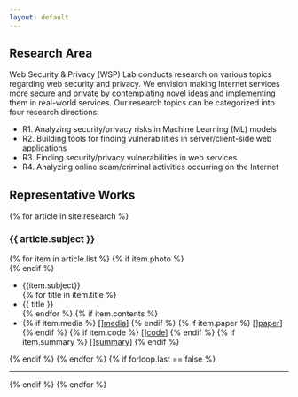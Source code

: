 ```yaml
---
layout: default
---
```


## Research Area
Web Security & Privacy (WSP) Lab  conducts research on various topics regarding web 
security and privacy. We envision making Internet services more secure and private
by contemplating novel ideas and implementing them in real-world services.
Our research topics can be categorized into four research directions:

- R1. Analyzing security/privacy risks in Machine Learning (ML) models
- R2. Building tools for finding vulnerabilities in server/client-side web applications
- R3. Finding security/privacy vulnerabilities in web services
- R4. Analyzing online scam/criminal activities  occurring on the Internet

## Representative Works
{% for article in site.research %}
  <h3> {{ article.subject }} </h3>
  {% for item in article.list %}
    {% if item.photo %} 
      <div class="photo"
           style="background:url({{item.photo}}) left no-repeat; background-size:contain;">
    {% endif %}
    <ul>
      <li> {{item.subject}} </li>
      {% for title in item.title %}
      <li>{{ title }}</li>
      {% endfor %}
      {% if item.contents %}
      <li>
        {% if item.media %}
        [<a href="{{ item.media }}">]media</a>]
        {% endif %}
        {% if item.paper %}
        [<a href="{{ item.paper }}">]paper</a>]
        {% endif %}
        {% if item.code %}
        [<a href="{{ item.code }}">]code</a>]
        {% endif %}
        {% if item.summary %}
        [<a href="{{ item.summary }}">]summary</a>]
        {% endif %}
      </li>
    </ul>
    {% endif %}
  {% endfor %}
{% if forloop.last == false %} <hr> {% endif %}
{% endfor %}
      

<!--
<div class="posts">
  {% for post in site.posts %}
    <article class="post">
-->
<!--
      <h3><a href="{{ site.baseurl }}{{ post.url }}">{{ post.title }}</a></h3>
      <div class="entry">
        {{ post.excerpt }}
      </div>
-->
<!--
      <a href="{{ site.baseurl }}{{ post.url }}" class="read-more">Read More</a>
      -->
<!--
    </article>
  {% endfor %}
</div>
-->
